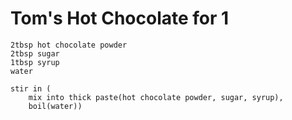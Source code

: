 Tom's Hot Chocolate for 1
=========================

    2tbsp hot chocolate powder
    2tbsp sugar
    1tbsp syrup
    water

    stir in (
        mix into thick paste(hot chocolate powder, sugar, syrup),
        boil(water))
